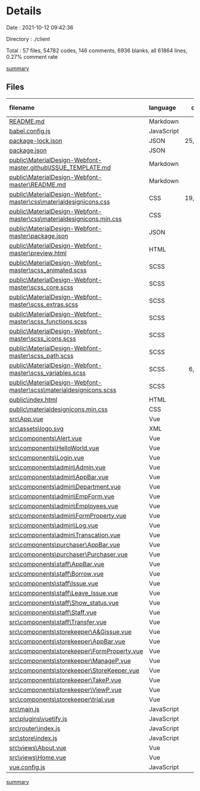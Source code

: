 # Details

Date : 2021-10-12 09:42:36

Directory : ./client

Total : 57 files,  54782 codes, 146 comments, 6936 blanks, all 61864 lines, 0.27% comment rate

[summary](results.md)

## Files
| filename | language | code | comment | blank | total | comment rate |
| :--- | :--- | ---: | ---: | ---: | ---: | ---: |
| [README.md](../client\README.md) | Markdown | 15 | 0 | 5 | 20 | 0.00% |
| [babel.config.js](../client\babel.config.js) | JavaScript | 5 | 0 | 1 | 6 | 0.00% |
| [package-lock.json](../client\package-lock.json) | JSON | 25,284 | 0 | 1 | 25,285 | 0.00% |
| [package.json](../client\package.json) | JSON | 31 | 0 | 1 | 32 | 0.00% |
| [public\MaterialDesign-Webfont-master\.github\ISSUE_TEMPLATE.md](../client\public\MaterialDesign-Webfont-master\.github\ISSUE_TEMPLATE.md) | Markdown | 3 | 0 | 1 | 4 | 0.00% |
| [public\MaterialDesign-Webfont-master\README.md](../client\public\MaterialDesign-Webfont-master\README.md) | Markdown | 16 | 0 | 10 | 26 | 0.00% |
| [public\MaterialDesign-Webfont-master\css\materialdesignicons.css](../client\public\MaterialDesign-Webfont-master\css\materialdesignicons.css) | CSS | 19,015 | 114 | 6,325 | 25,454 | 0.60% |
| [public\MaterialDesign-Webfont-master\css\materialdesignicons.min.css](../client\public\MaterialDesign-Webfont-master\css\materialdesignicons.min.css) | CSS | 1 | 1 | 1 | 3 | 50.00% |
| [public\MaterialDesign-Webfont-master\package.json](../client\public\MaterialDesign-Webfont-master\package.json) | JSON | 28 | 0 | 1 | 29 | 0.00% |
| [public\MaterialDesign-Webfont-master\preview.html](../client\public\MaterialDesign-Webfont-master\preview.html) | HTML | 640 | 0 | 78 | 718 | 0.00% |
| [public\MaterialDesign-Webfont-master\scss\_animated.scss](../client\public\MaterialDesign-Webfont-master\scss\_animated.scss) | SCSS | 24 | 1 | 2 | 27 | 4.00% |
| [public\MaterialDesign-Webfont-master\scss\_core.scss](../client\public\MaterialDesign-Webfont-master\scss\_core.scss) | SCSS | 10 | 0 | 0 | 10 | 0.00% |
| [public\MaterialDesign-Webfont-master\scss\_extras.scss](../client\public\MaterialDesign-Webfont-master\scss\_extras.scss) | SCSS | 47 | 16 | 2 | 65 | 25.40% |
| [public\MaterialDesign-Webfont-master\scss\_functions.scss](../client\public\MaterialDesign-Webfont-master\scss\_functions.scss) | SCSS | 18 | 0 | 2 | 20 | 0.00% |
| [public\MaterialDesign-Webfont-master\scss\_icons.scss](../client\public\MaterialDesign-Webfont-master\scss\_icons.scss) | SCSS | 9 | 0 | 1 | 10 | 0.00% |
| [public\MaterialDesign-Webfont-master\scss\_path.scss](../client\public\MaterialDesign-Webfont-master\scss\_path.scss) | SCSS | 10 | 0 | 1 | 11 | 0.00% |
| [public\MaterialDesign-Webfont-master\scss\_variables.scss](../client\public\MaterialDesign-Webfont-master\scss\_variables.scss) | SCSS | 6,305 | 0 | 1 | 6,306 | 0.00% |
| [public\MaterialDesign-Webfont-master\scss\materialdesignicons.scss](../client\public\MaterialDesign-Webfont-master\scss\materialdesignicons.scss) | SCSS | 7 | 1 | 0 | 8 | 12.50% |
| [public\index.html](../client\public\index.html) | HTML | 23 | 5 | 5 | 33 | 17.86% |
| [public\materialdesignicons.min.css](../client\public\materialdesignicons.min.css) | CSS | 1 | 1 | 1 | 3 | 50.00% |
| [src\App.vue](../client\src\App.vue) | Vue | 20 | 1 | 5 | 26 | 4.76% |
| [src\assets\logo.svg](../client\src\assets\logo.svg) | XML | 1 | 0 | 1 | 2 | 0.00% |
| [src\components\Alert.vue](../client\src\components\Alert.vue) | Vue | 65 | 0 | 4 | 69 | 0.00% |
| [src\components\HelloWorld.vue](../client\src\components\HelloWorld.vue) | Vue | 142 | 0 | 11 | 153 | 0.00% |
| [src\components\Login.vue](../client\src\components\Login.vue) | Vue | 156 | 0 | 14 | 170 | 0.00% |
| [src\components\admin\Admin.vue](../client\src\components\admin\Admin.vue) | Vue | 92 | 0 | 7 | 99 | 0.00% |
| [src\components\admin\AppBar.vue](../client\src\components\admin\AppBar.vue) | Vue | 160 | 0 | 19 | 179 | 0.00% |
| [src\components\admin\Department.vue](../client\src\components\admin\Department.vue) | Vue | 300 | 0 | 36 | 336 | 0.00% |
| [src\components\admin\EmpForm.vue](../client\src\components\admin\EmpForm.vue) | Vue | 128 | 2 | 24 | 154 | 1.54% |
| [src\components\admin\Employees.vue](../client\src\components\admin\Employees.vue) | Vue | 133 | 2 | 27 | 162 | 1.48% |
| [src\components\admin\FormProperty.vue](../client\src\components\admin\FormProperty.vue) | Vue | 63 | 0 | 9 | 72 | 0.00% |
| [src\components\admin\Log.vue](../client\src\components\admin\Log.vue) | Vue | 30 | 0 | 6 | 36 | 0.00% |
| [src\components\admin\Transcation.vue](../client\src\components\admin\Transcation.vue) | Vue | 16 | 0 | 5 | 21 | 0.00% |
| [src\components\purchaser\AppBar.vue](../client\src\components\purchaser\AppBar.vue) | Vue | 154 | 0 | 19 | 173 | 0.00% |
| [src\components\purchaser\Purchaser.vue](../client\src\components\purchaser\Purchaser.vue) | Vue | 9 | 0 | 4 | 13 | 0.00% |
| [src\components\staff\AppBar.vue](../client\src\components\staff\AppBar.vue) | Vue | 346 | 0 | 65 | 411 | 0.00% |
| [src\components\staff\Borrow.vue](../client\src\components\staff\Borrow.vue) | Vue | 29 | 0 | 10 | 39 | 0.00% |
| [src\components\staff\Issue.vue](../client\src\components\staff\Issue.vue) | Vue | 29 | 0 | 10 | 39 | 0.00% |
| [src\components\staff\Leave_Issue.vue](../client\src\components\staff\Leave_Issue.vue) | Vue | 29 | 0 | 9 | 38 | 0.00% |
| [src\components\staff\Show_status.vue](../client\src\components\staff\Show_status.vue) | Vue | 87 | 0 | 12 | 99 | 0.00% |
| [src\components\staff\Staff.vue](../client\src\components\staff\Staff.vue) | Vue | 73 | 0 | 4 | 77 | 0.00% |
| [src\components\staff\Transfer.vue](../client\src\components\staff\Transfer.vue) | Vue | 30 | 0 | 12 | 42 | 0.00% |
| [src\components\storekeeper\A&Gissue.vue](../client\src\components\storekeeper\A&Gissue.vue) | Vue | 234 | 1 | 45 | 280 | 0.43% |
| [src\components\storekeeper\AppBar.vue](../client\src\components\storekeeper\AppBar.vue) | Vue | 61 | 0 | 15 | 76 | 0.00% |
| [src\components\storekeeper\FormProperty.vue](../client\src\components\storekeeper\FormProperty.vue) | Vue | 63 | 0 | 8 | 71 | 0.00% |
| [src\components\storekeeper\ManageP.vue](../client\src\components\storekeeper\ManageP.vue) | Vue | 327 | 0 | 36 | 363 | 0.00% |
| [src\components\storekeeper\StoreKeeper.vue](../client\src\components\storekeeper\StoreKeeper.vue) | Vue | 16 | 0 | 5 | 21 | 0.00% |
| [src\components\storekeeper\TakeP.vue](../client\src\components\storekeeper\TakeP.vue) | Vue | 238 | 0 | 43 | 281 | 0.00% |
| [src\components\storekeeper\ViewP.vue](../client\src\components\storekeeper\ViewP.vue) | Vue | 33 | 0 | 7 | 40 | 0.00% |
| [src\components\storekeeper\trial.vue](../client\src\components\storekeeper\trial.vue) | Vue | 5 | 0 | 0 | 5 | 0.00% |
| [src\main.js](../client\src\main.js) | JavaScript | 33 | 0 | 4 | 37 | 0.00% |
| [src\plugins\vuetify.js](../client\src\plugins\vuetify.js) | JavaScript | 8 | 1 | 3 | 12 | 11.11% |
| [src\router\index.js](../client\src\router\index.js) | JavaScript | 124 | 0 | 7 | 131 | 0.00% |
| [src\store\index.js](../client\src\store\index.js) | JavaScript | 34 | 0 | 4 | 38 | 0.00% |
| [src\views\About.vue](../client\src\views\About.vue) | Vue | 6 | 0 | 1 | 7 | 0.00% |
| [src\views\Home.vue](../client\src\views\Home.vue) | Vue | 11 | 0 | 5 | 16 | 0.00% |
| [vue.config.js](../client\vue.config.js) | JavaScript | 5 | 0 | 1 | 6 | 0.00% |

[summary](results.md)